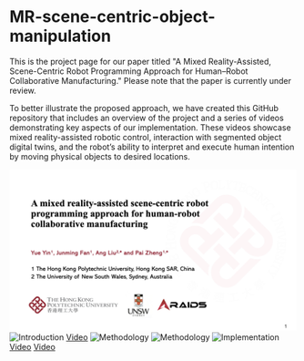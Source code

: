 # MR-scene-centric-object-manipulation
This is the project page for our paper titled "A Mixed Reality-Assisted, Scene-Centric Robot Programming Approach for Human–Robot Collaborative Manufacturing." Please note that the paper is currently under review.

To better illustrate the proposed approach, we have created this GitHub repository that includes an overview of the project and a series of videos demonstrating key aspects of our implementation. These videos showcase mixed reality-assisted robotic control, interaction with segmented object digital twins, and the robot’s ability to interpret and execute human intention by moving physical objects to desired locations.

![Introduction](https://github.com/yinyue1121/MR-scene-centric-object-manipulation/blob/main/page1.png)
![Introduction](https://github.com/yueyin1121/MR-scene-centric-object-manipulation/raw/main/page2.png)
[Video](https://github.com/ueyin1121/MR-scene-centric-object-manipulation/raw/main/videos/rotation.mp4)
![Methodology](https://github.com/yueyin1121/MR-scene-centric-object-manipulation/raw/main/page3.png)
![Methodology](https://github.com/yueyin1121/MR-scene-centric-object-manipulation/raw/main/page4.png)
![Implementation](https://github.com/yueyin1121/MR-scene-centric-object-manipulation/raw/main/page5.png)
[Video](https://github.com/ueyin1121/MR-scene-centric-object-manipulation/raw/main/videos/MRrobotcontrol.mp4)
[Video](https://github.com/ueyin1121/MR-scene-centric-object-manipulation/raw/main/videos/move.mp4)




